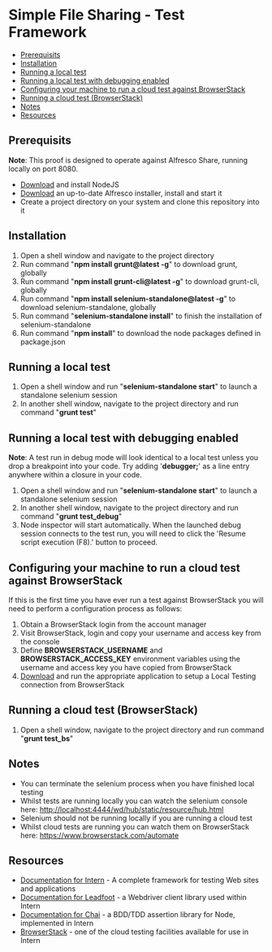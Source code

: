 # Simple File Sharing - Test Framework

<!-- MarkdownTOC -->

- [Prerequisits](#prerequisits)
- [Installation](#installation)
- [Running a local test](#running-a-local-test)
- [Running a local test with debugging enabled](#running-a-local-test-with-debugging-enabled)
- [Configuring your machine to run a cloud test against BrowserStack](#configuring-your-machine-to-run-a-cloud-test-against-browserstack)
- [Running a cloud test (BrowserStack)](#running-a-cloud-test-browserstack)
- [Notes](#notes)
- [Resources](#resources)

<!-- /MarkdownTOC -->

## Prerequisits
**Note**: This proof is designed to operate against Alfresco Share, running locally on port 8080.
* [Download](https://nodejs.org/) and install NodeJS
* [Download](https://www.alfresco.com/products/community/download) an up-to-date Alfresco installer, install and start it
* Create a project directory on your system and clone this repository into it

## Installation
1. Open a shell window and navigate to the project directory
2. Run command "**npm install grunt@latest -g**" to download grunt, globally
3. Run command "**npm install grunt-cli@latest -g**" to download grunt-cli, globally
4. Run command "**npm install selenium-standalone@latest -g**" to download selenium-standalone, globally
5. Run command "**selenium-standalone install**" to finish the installation of selenium-standalone
6. Run command "**npm install**" to download the node packages defined in package.json

## Running a local test
1. Open a shell window and run "**selenium-standalone start**" to launch a standalone selenium session
2. In another shell window, navigate to the project directory and run command "**grunt test**"

## Running a local test with debugging enabled
**Note**: A test run in debug mode will look identical to a local test unless you drop a breakpoint into your code. Try adding '**debugger;**' as a line entry anywhere within a closure in your code.

1. Open a shell window and run "**selenium-standalone start**" to launch a standalone selenium session
2. In another shell window, navigate to the project directory and run command "**grunt test_debug**"
3. Node inspector will start automatically. When the launched debug session connects to the test run, you will need to click the 'Resume script execution (F8).' button to proceed.

## Configuring your machine to run a cloud test against BrowserStack
If this is the first time you have ever run a test against BrowserStack you will need to perform a configuration process as follows:

1. Obtain a BrowserStack login from the account manager
2. Visit BrowserStack, login and copy your username and access key from the console
3. Define **BROWSERSTACK_USERNAME** and **BROWSERSTACK_ACCESS_KEY** environment variables using the username and access key you have copied from BrowserStack
4. [Download](https://www.browserstack.com/local-testing#command-line) and run the appropriate application to setup a Local Testing connection from BrowserStack

## Running a cloud test (BrowserStack)
1. Open a shell window, navigate to the project directory and run command "**grunt test_bs**"

## Notes
- You can terminate the selenium process when you have finished local testing
- Whilst tests are running locally you can watch the selenium console here: <http://localhost:4444/wd/hub/static/resource/hub.html>
- Selenium should not be running locally if you are running a cloud test
- Whilst cloud tests are running you can watch them on BrowserStack here: <https://www.browserstack.com/automate>

## Resources
* [Documentation for Intern](https://theintern.github.io/) - A complete framework for testing Web sites and applications
* [Documentation for Leadfoot](http://theintern.github.io/leadfoot/) - a Webdriver client library used within Intern
* [Documentation for Chai](http://chaijs.com/) - a BDD/TDD assertion library for Node, implemented in Intern
* [BrowserStack](https://www.browserstack.com/) - one of the cloud testing facilities available for use in Intern